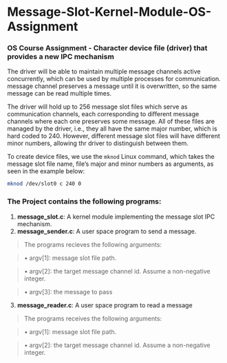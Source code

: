 # Message-Slot-Kernel-Module-OS-Assignment
### OS Course Assignment - Character device file (driver) that provides a new IPC mechanism
The driver will be able to maintain multiple message channels active concurrently, which can be used by
multiple processes for communication.
message channel preserves a message until it is overwritten, so the same message can be read multiple times.

The driver will hold up to 256 message slot files which serve as communication channels, each corresponding to different message channels where each one preserves some message.
All of these files are managed by the driver, i.e., they all have the same major number, which
is hard coded to 240. However, different message slot files will have different minor numbers,
allowing thr driver to distinguish between them.

To create device files, we use the ```mknod``` Linux command, which takes the message slot file name, file’s major and minor numbers as arguments, as seen in the example below:
```bash
mknod /dev/slot0 c 240 0
```

### The Project contains the following programs:
1. **message_slot.c**: A kernel module implementing the message slot IPC mechanism.
2. **message_sender.c**: A user space program to send a message.
>The programs recieves the following arguments:

>• argv[1]: message slot file path.

>• argv[2]: the target message channel id. Assume a non-negative integer.

>• argv[3]: the message to pass

3. **message_reader.c**: A user space program to read a message
>The programs receives the following arguments:

>• argv[1]: message slot file path.

>• argv[2]: the target message channel id. Assume a non-negative integer.








